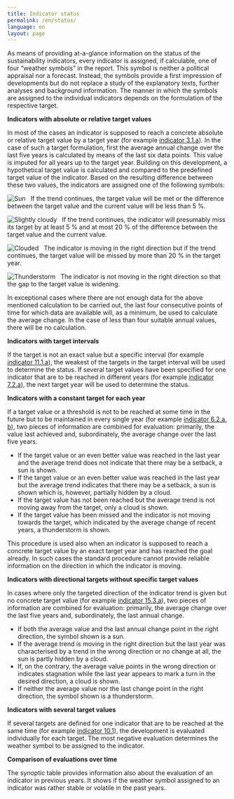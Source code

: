 ```yaml
---
title: Indicator status
permalink: /en/status/
language: en
layout: page
---
```


As means of providing at-a-glance information on the status of the sustainability indicators, every indicator is assigned, if calculable, one of four “weather symbols” in the report. This symbol is neither a political appraisal nor a forecast. Instead, the symbols provide a first impression of developments but do not replace a study of the explanatory texts, further analyses and background information. The manner in which the symbols are assigned to the individual indicators depends on the formulation of the respective target.

<b>Indicators with absolute or relative target values</b>

In most of the cases an indicator is supposed to reach a concrete absolute or relative target value by a target year (for example [indicator 3.1.a](https://dns-indikatoren.de/en/3-1-ab/)). In the case of such a target formulation, first the average annual change over the last five years is calculated by means of the last six data points. This value is imputed for all years up to the target year. Building on this development, a hypothetical target value is calculated and compared to the predefined target value of the indicator. Based on the resulting difference between these two values, the indicators are assigned one of the following symbols:

<img src="http://sdg-indikatoren.de/public/Wettersymbole/Sonne.png" alt="Sun" /> &nbsp; If the trend continues, the target value will be met or the difference between the target value and the current value will be less than 5 %.

<img src="http://sdg-indikatoren.de/public/Wettersymbole/Leicht bewölkt.png" alt="Slightly cloudy" /> &nbsp;	If the trend continues, the indicator will presumably miss its target by at least 5 % and at most 20 % of the difference between the target value and the current value.

<img src="http://sdg-indikatoren.de/public/Wettersymbole/Wolke.png" alt="Clouded" /> &nbsp; The indicator is moving in the right direction but if the trend continues, the target value will be missed by more than 20 % in the target year.

<img src="http://sdg-indikatoren.de/public/Wettersymbole/Blitz.png" alt="Thunderstorm" /> &nbsp; The indicator is not moving in the right direction so that the gap to the target value is widening.

In exceptional cases where there are not enough data for the above mentioned calculation to be carried out, the last four consecutive points of time for which data are available will, as a minimum, be used to calculate the average change. In the case of less than four suitable annual values, there will be no calculation.

<b>Indicators with target intervals</b>

If the target is not an exact value but a specific interval (for example [indicator 11.1.a](https://dns-indikatoren.de/en/11-1-a/)), the weakest of the targets in the target interval will be used to determine the status. If several target values have been specified for one indicator that are to be reached in different years (for example [indicator 7.2.a](https://dns-indikatoren.de/en/7-2-a/)), the next target year will be used to determine the status.

<b>Indicators with a constant target for each year</b>

If a target value or a threshold is not to be reached at some time in the future but to be maintained in every single year (for example [indicator 6.2.a, b](https://dns-indikatoren.de/en/6-2-ab/)), two pieces of information are combined for evaluation: primarily, the value last achieved and, subordinately, the average change over the last five years.

* If the target value or an even better value was reached in the last year and the average trend does not indicate that there may be a setback, a sun is shown.
* If the target value or an even better value was reached in the last year but the average trend indicates that there may be a setback, a sun is shown which is, however, partially hidden by a cloud.
* If the target value has not been reached but the average trend is not moving away from the target, only a cloud is shown.
* If the target value has been missed and the indicator is not moving towards the target, which indicated by the average change of recent years, a thunderstorm is shown.

This procedure is used also when an indicator is supposed to reach a concrete target value by an exact target year and has reached the goal already. In such cases the standard procedure cannot provide reliable information on the direction in which the indicator is moving.

<b>Indicators with directional targets without specific target values</b>

In cases where only the targeted direction of the indicator trend is given but no concrete target value (for example [indicator 15.3.a](https://dns-indikatoren.de/en/15-3-ab/)), two pieces of information are combined for evaluation: primarily, the average change over the last five years and, subordinately, the last annual change.

* If both the average value and the last annual change point in the right direction, the symbol shown is a sun.
* If the average trend is moving in the right direction but the last year was characterised by a trend in the wrong direction or no change at all, the sun is partly hidden by a cloud.
* If, on the contrary, the average value points in the wrong direction or indicates stagnation while the last year appears to mark a turn in the desired direction, a cloud is shown.
* If neither the average value nor the last change point in the right direction, the symbol shown is a thunderstorm.

<b>Indicators with several target values</b>

If several targets are defined for one indicator that are to be reached at the same time (for example  [indicator 10.1](https://dns-indikatoren.de/en/10-1/)), the development is evaluated individually for each target. The most negative evaluation determines the weather symbol to be assigned to the indicator.

<b>Comparison of evaluations over time</b>

The synoptic table provides information also about the evaluation of an indicator in previous years. It shows if the weather symbol assigned to an indicator was rather stable or volatile in the past years.
